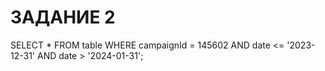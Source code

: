 # ЗАДАНИЕ 2
SELECT * FROM table WHERE campaignId = 145602 AND date <= '2023-12-31' AND date > '2024-01-31';
